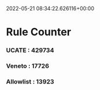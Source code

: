 2022-05-21 08:34:22.626116+00:00
# Rule Counter 
 ### UCATE : 429734

 ### Veneto : 17726

 ### Allowlist : 13923